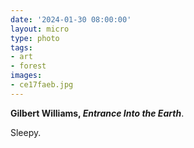 ```yaml
---
date: '2024-01-30 08:00:00'
layout: micro
type: photo
tags:
- art
- forest
images:
- ce17faeb.jpg
---
```


**Gilbert Williams, _Entrance Into the Earth_**.

Sleepy.
